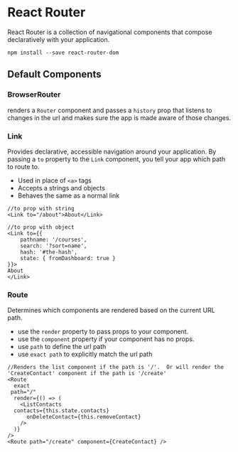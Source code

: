 # React Router

React Router is a collection of navigational components that compose declaratively with your application.

```
npm install --save react-router-dom

```

## Default Components
### BrowserRouter
 renders a `Router` component and passes a `history` prop that listens to changes in the url and makes sure the app is made aware of those changes. 

 ### Link
Provides declarative, accessible navigation around your application. By passing a  `to`  property to the  `Link`  component, you tell your app which path to route to.
- Used in place of `<a>` tags 
- Accepts a strings and objects
- Behaves the same as a normal link

```
//to prop with string
<Link to="/about">About</Link>

//to prop with object
<Link to={{
    pathname: '/courses',
    search: '?sort=name',
    hash: '#the-hash',
    state: { fromDashboard: true }
}}>
About
</Link>
```
### Route

Determines which components are rendered based on the current URL path. 
- use the `render` property to pass props to your component. 
- use the `component` property if your component has no props.  
- use `path` to define the url path
- use `exact path` to explicitly match the url path

```
//Renders the list component if the path is '/'.  Or will render the 'CreateContact' component if the path is '/create'
<Route  
  exact  
 path="/"  
  render={() => (  
    <ListContacts  
  contacts={this.state.contacts}  
      onDeleteContact={this.removeContact}  
    />  
  )}  
/>  
<Route path="/create" component={CreateContact} /> 
```


<!--stackedit_data:
eyJoaXN0b3J5IjpbLTE5NDI1MDk1NjldfQ==
-->